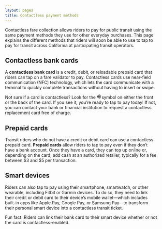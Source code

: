 ```yaml
---
layout: pages
title: Contactless payment methods
---
```

Contactless fare collection allows riders to pay for public transit using the same payment methods they use for other everyday purchases. This page explains the different methods that riders will soon be able to use to tap to pay for transit across California at participating transit operators.

## Contactless bank cards

A **contactless bank card** is a credit, debit, or reloadable prepaid card that riders can tap on a fare validator to pay. Contactless cards use near-field communication (NFC) technology, which lets the card communicate with a terminal to quickly complete transactions without having to insert or swipe.

Not sure if a card is contactless? Look for the <img src="/assets/uploads/contactless-symbol-small.png" width="12px"> symbol on either the front or the back of the card. If you see it, you’re ready to tap to pay today! If not, you can contact your bank or financial institution to request a contactless replacement card free of charge.

## Prepaid cards

Transit riders who do not have a credit or debit card can use a contactless prepaid card. **Prepaid cards** allow riders to tap to pay even if they don’t have a bank account. Once they have a card, they can top up online or, depending on the card, add cash at an authorized retailer, typically for a fee between $3 and $5 per transaction.

## Smart devices

Riders can also tap to pay using their smartphone, smartwatch, or other wearable, including Fitbit or Garmin devices. To do so, they need to link their credit or debit card to their device’s mobile wallet—which includes built-in apps like Apple Pay, Google Pay, or Samsung Pay—to transform their personal smart device into a contactless transit ticket.



Fun fact: Riders can link their bank card to their smart device whether or not the card is contactless-enabled.

<!--EndFragment-->
